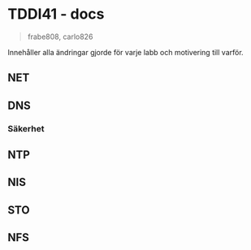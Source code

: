 # TDDI41 - docs

> frabe808, carlo826

Innehåller alla ändringar gjorde för varje labb och motivering till varför.

## NET

## DNS

### Säkerhet

## NTP

## NIS

## STO

## NFS
